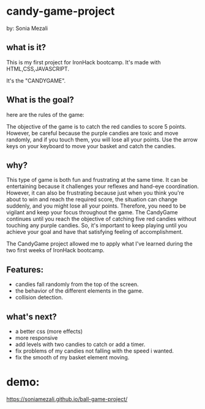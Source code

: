 # candy-game-project
by: Sonia Mezali

## what is it?
This is my first project for IronHack bootcamp.
It's made with HTML,CSS,JAVASCRIPT.

It's the "CANDYGAME".

## What is the goal?

here are the rules of the game:

The objective of the game is to catch the red candies to
score 5 points. However, be careful because the purple candies are
toxic and move randomly, and if you touch them, you will lose all
your points. Use the arrow keys on your keyboard to move your basket
and catch the candies. 



## why?

This type of game is both fun and frustrating at the same time. It can be entertaining because it challenges your reflexes and hand-eye coordination. However, it can also be frustrating because just when you think you're about to win and reach the required score, the situation can change suddenly, and you might lose all your points. Therefore, you need to be vigilant and keep your focus throughout the game. The CandyGame continues until you reach the objective of catching five red candies without touching any purple candies. So, it's important to keep playing until you achieve your goal and have that satisfying feeling of accomplishment.

The CandyGame project allowed me to apply what I've learned during the two first weeks of IronHack bootcamp.


## Features:

- candies fall randomly from the top of the screen.
- the behavior of the different elements in the game.
- collision detection.

## what's next?

- a better css (more effects)
- more responsive
- add levels with two candies to catch or add a timer.
- fix problems of my candies not falling with the speed i wanted.
- fix the smooth of my basket element moving.

# demo:

https://soniamezali.github.io/ball-game-project/


